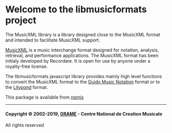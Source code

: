 Welcome to the libmusicformats project
======================================================================


The MusicXML library is a library designed close to the MusicXML format and intended to facilitate MusicXML support.

[MusicXML](http://www.musicxml.com/) is a music interchange format designed for notation, analysis, retrieval, and performance applications. The MusicXML format has been initialy developed by Recordare. It is open for use by anyone under a royalty-free license.


The libmusicformats javascript library provides mainly high level functions to convert the MusicXML format to the [Guido Music Notation](http://guidodoc.grame.fr) format or to the [Lilypond](http://lilypond.org/) format.

This package is available from [npmjs](https://www.npmjs.com/package/@grame/libmusicformats)


-----------------
#### Copyright © 2002-2019, [GRAME](http://www.grame.fr) - Centre National de Creation Musicale
All rights reserved
